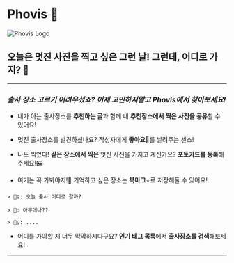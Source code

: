 # Phovis 📸

![Phovis Logo](https://images.velog.io/images/seungsang00/post/87b13dc2-3bf0-4e6d-8a21-1225708f149f/logo-banner.png)

## 오늘은 멋진 사진을 찍고 싶은 그런 날! 그런데, 어디로 가지? 🤔 

***

### _출사 장소 고르기 어려우셨죠? 이제 고민하지말고 **Phovis**에서 찾아보세요!_

- 내가 아는 출사장소를 **추천하는 글**과 함께 내 **추천장소에서 찍은 사진을 공유**할 수 있어요!

- 멋진 출사장소를 발견하셨나요? 작성자에게 **좋아요**🧡를 날려주는 센스!

- 나도 찍었다! **같은 장소에서 찍은** 멋진 사진을 가지고 계신가요? **포토카드를 등록**해주세요!🖼

- 여기는 꼭 가봐야지!🧐 기억하고 싶은 장소는 **북마크**⭐로 저장해둘 수 있어요!

```
> 🙍‍♀️: 오늘 출사 어디로 갈까? 

> 🧑: 아무데나?? 

> 🙍‍♀️: .... 
```
- 어디를 가야할 지 너무 막막하시다구요? **인기 태그 목록**에서 **출사장소를 검색**해보세요!

---

